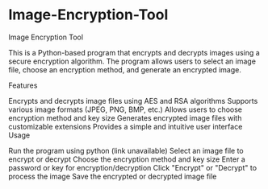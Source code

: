 # Image-Encryption-Tool

Image Encryption Tool

This is a Python-based program that encrypts and decrypts images using a secure encryption algorithm. The program allows users to select an image file, choose an encryption method, and generate an encrypted image.

Features

Encrypts and decrypts image files using AES and RSA algorithms
Supports various image formats (JPEG, PNG, BMP, etc.)
Allows users to choose encryption method and key size
Generates encrypted image files with customizable extensions
Provides a simple and intuitive user interface
Usage

Run the program using python (link unavailable)
Select an image file to encrypt or decrypt
Choose the encryption method and key size
Enter a password or key for encryption/decryption
Click "Encrypt" or "Decrypt" to process the image
Save the encrypted or decrypted image file
